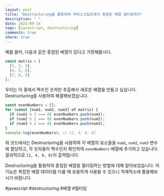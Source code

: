 ```yaml
---
layout: post
title: "Destructuring을 활용하여 자바스크립트에서 중첩된 배열 필터링하기"
description: " "
date: 2023-09-14
tags: [javascript, destructuring]
comments: true
share: true
---
```


예를 들어, 다음과 같은 중첩된 배열이 있다고 가정해봅시다.

```javascript
const matrix = [
  [1, 2, 3],
  [4, 5, 6],
  [7, 8, 9]
];
```

우리는 이 중에서 짝수인 숫자만 추출해서 새로운 배열을 만들고 싶습니다. Destructuring을 사용하여 해결해보겠습니다.

```javascript
const evenNumbers = [];
for (const [num1, num2, num3] of matrix) {
  if (num1 % 2 === 0) evenNumbers.push(num1);
  if (num2 % 2 === 0) evenNumbers.push(num2);
  if (num3 % 2 === 0) evenNumbers.push(num3);
}
console.log(evenNumbers); // [2, 4, 6, 8]
```

위 코드에서는 Destructuring을 사용하여 각 배열의 요소들을 `num1`, `num2`, `num3` 변수에 할당하고, 각 숫자들이 짝수인지 확인하여 `evenNumbers` 배열에 추가하고 있습니다. 결과적으로 `[2, 4, 6, 8]`이 출력됩니다.

Destructuring을 활용하여 중첩된 배열을 필터링하는 방법에 대해 알아보았습니다. 이 기능은 복잡한 배열 데이터를 다룰 때 유용하게 사용될 수 있으니 적재적소에 활용해보시기 바랍니다.

#javascript #destructuring #배열 #필터링
